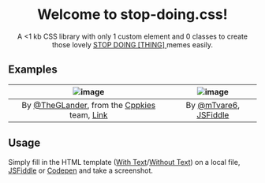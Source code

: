 <div align="center">
  <h1>Welcome to stop-doing.css!</h1>
  <p> A <1 kb CSS library with only 1 custom element and 0 classes to create those lovely <a href="https://reddit.com/r/StopDoingScience"> STOP DOING [THING] </a> memes easily.
</div>

## Examples

|                  ![image](https://user-images.githubusercontent.com/76597257/128071823-813206cc-a1a4-4308-b6bf-e7c2c314de40.png)                  | ![image](https://user-images.githubusercontent.com/76597257/128029730-62e9ca61-da13-4cdd-b6bb-d4d4dbe8ad56.png) |
|:-------------------------------------------------------------------------------------------------------------------------------------------------:|:---------------------------------------------------------------------------------------------------------------:|
| By [@TheGLander](https://glander.club), from the [Cppkies](https://github.com/Cppkies-Team/Cppkies) team, [Link](https://glander.club/STOPDOING/) |             By [@mTvare6](https://github.com/mTvare6), [JSFiddle](https://jsfiddle.net/r1xd39hv/3/)             |

## Usage

Simply fill in the HTML template ([With Text](https://github.com/Gitleptune/stop-doing.css/blob/main/template-full.html)/[Without Text](https://github.com/Gitleptune/stop-doing.css/blob/main/template-empty.html)) on a local file, [JSFiddle](https://jsfiddle.net/fqeLcwdy/) or [Codepen](https://codepen.io/bravesimp/pen/qBmQaXe) and take a screenshot.
